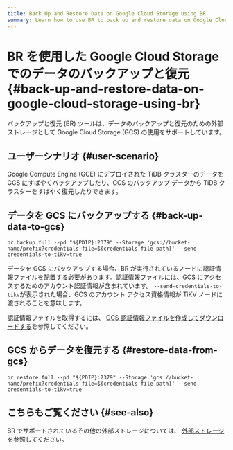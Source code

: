 ```yaml
---
title: Back Up and Restore Data on Google Cloud Storage Using BR
summary: Learn how to use BR to back up and restore data on Google Cloud Storage.
---
```


# BR を使用した Google Cloud Storage でのデータのバックアップと復元 {#back-up-and-restore-data-on-google-cloud-storage-using-br}

バックアップと復元 (BR) ツールは、データのバックアップと復元のための外部ストレージとして Google Cloud Storage (GCS) の使用をサポートしています。

## ユーザーシナリオ {#user-scenario}

Google Compute Engine (GCE) にデプロイされた TiDB クラスターのデータを GCS にすばやくバックアップしたり、GCS のバックアップ データから TiDB クラスターをすばやく復元したりできます。

## データを GCS にバックアップする {#back-up-data-to-gcs}


```shell
br backup full --pd "${PDIP}:2379" --Storage 'gcs://bucket-name/prefix?credentials-file=${credentials-file-path}' --send-credentials-to-tikv=true
```

データを GCS にバックアップする場合、BR が実行されているノードに認証情報ファイルを配置する必要があります。認証情報ファイルには、GCS にアクセスするためのアカウント認証情報が含まれています。 `--send-credentials-to-tikv`が表示された場合、GCS のアカウント アクセス資格情報が TiKV ノードに渡されることを意味します。

認証情報ファイルを取得するには、 [GCS 認証情報ファイルを作成してダウンロードする](https://access.redhat.com/documentation/en-us/red_hat_openstack_platform/13/html/google_cloud_backup_guide/creds)を参照してください。

## GCS からデータを復元する {#restore-data-from-gcs}


```shell
br restore full --pd "${PDIP}:2379" --Storage 'gcs://bucket-name/prefix?credentials-file=${credentials-file-path}' --send-credentials-to-tikv=true
```

## こちらもご覧ください {#see-also}

BR でサポートされているその他の外部ストレージについては、 [外部ストレージ](/br/backup-and-restore-storages.md)を参照してください。
